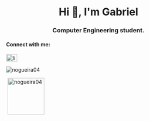 <h1 align="center">Hi 👋, I'm Gabriel</h1>
<h3 align="center">Computer Engineering student.</h3>

<h4 align="left">Connect with me:</h4>
<p align="left">
<a href="https://linkedin.com/in/linkedin.com/in/nogueirag" target="blank"><img align="center" src="https://raw.githubusercontent.com/rahuldkjain/github-profile-readme-generator/master/src/images/icons/Social/linked-in-alt.svg" alt="linkedin.com/in/nogueirag" height="20" width="30" /></a>
</p>

<p><img align="center" src="https://github-readme-stats.vercel.app/api/top-langs?username=nogueira04&show_icons=true&locale=en&layout=compact&theme=dark&hide=makefile,cmake" alt="nogueira04" /></p>

<p>&nbsp;<img align="center" src="https://github-readme-stats.vercel.app/api?username=nogueira04&show_icons=true&locale=en&theme=dark" alt="nogueira04" width="100/></p>
<br>
<p><img align="center" src="https://github-readme-streak-stats.herokuapp.com/?user=nogueira04&theme=dark" alt="nogueira04" /></p>

